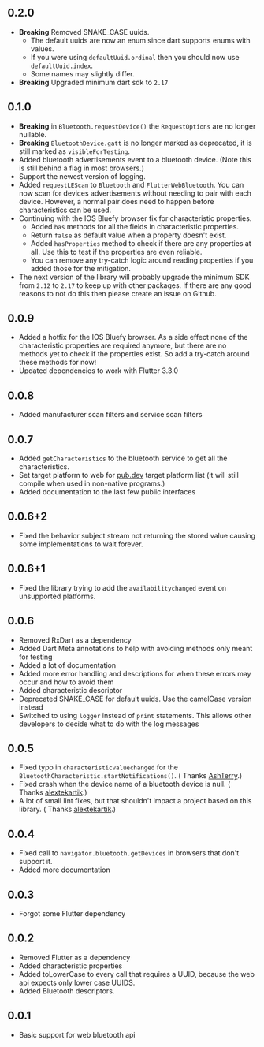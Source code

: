 ## 0.2.0

* **Breaking** Removed SNAKE_CASE uuids.
  * The default uuids are now an enum since dart supports enums with values.
  * If you were using `defaultUuid.ordinal` then you should now use `defaultUuid.index`.
  * Some names may slightly differ.
* **Breaking** Upgraded minimum dart sdk to `2.17`

## 0.1.0

* **Breaking** in `Bluetooth.requestDevice()` the `RequestOptions` are no longer nullable.
* **Breaking** `BluetoothDevice.gatt` is no longer marked as deprecated, it is still marked as `visibleForTesting`.
* Added bluetooth advertisements event to a bluetooth device. (Note this is still behind a flag in most browsers.)
* Support the newest version of logging.
* Added `requestLEScan` to `Bluetooth` and `FlutterWebBluetooth`. You can now scan for devices advertisements without
  needing to pair with each device. However, a normal pair does need to happen before characteristics can be used.
* Continuing with the IOS Bluefy browser fix for characteristic properties.
    * Added `has` methods for all the fields in characteristic properties.
    * Return `false` as default value when a property doesn't exist.
    * Added `hasProperties` method to check if there are any properties at all. Use this to test if the properties are
      even reliable.
    * You can remove any try-catch logic around reading properties if you added those for the mitigation.
* The next version of the library will probably upgrade the minimum SDK from `2.12` to `2.17` to keep up with other
  packages. If there are any good reasons to not do this then please create an issue on Github.

## 0.0.9

* Added a hotfix for the IOS Bluefy browser. As a side effect none of the characteristic properties are required
  anymore, but there are no methods yet to check if the properties exist. So add a try-catch around these methods for
  now!
* Updated dependencies to work with Flutter 3.3.0

## 0.0.8

* Added manufacturer scan filters and service scan filters

## 0.0.7

* Added `getCharacteristics` to the bluetooth service to get all the characteristics.
* Set target platform to web for [pub.dev](https://pub.dev/packages/flutter_web_bluetooth/) target platform list (it
  will still compile when used in non-native programs.)
* Added documentation to the last few public interfaces

## 0.0.6+2

* Fixed the behavior subject stream not returning the stored value causing some implementations to wait forever.

## 0.0.6+1

* Fixed the library trying to add the `availabilitychanged` event on unsupported platforms.

## 0.0.6

* Removed RxDart as a dependency
* Added Dart Meta annotations to help with avoiding methods only meant for testing
* Added a lot of documentation
* Added more error handling and descriptions for when these errors may occur and how to avoid them
* Added characteristic descriptor
* Deprecated SNAKE_CASE for default uuids. Use the camelCase version instead
* Switched to using `logger` instead of `print` statements. This allows other developers to decide what to do with the
  log messages

## 0.0.5

* Fixed typo in `characteristicvaluechanged` for the `BluetoothCharacteristic.startNotifications()`. (
  Thanks [AshTerry](https://github.com/AshTerry).)
* Fixed crash when the device name of a bluetooth device is null. (
  Thanks [alextekartik](https://github.com/alextekartik).)
* A lot of small lint fixes, but that shouldn't impact a project based on this library. (
  Thanks [alextekartik](https://github.com/alextekartik).)

## 0.0.4

* Fixed call to `navigator.bluetooth.getDevices` in browsers that don't support it.
* Added more documentation

## 0.0.3

* Forgot some Flutter dependency

## 0.0.2

* Removed Flutter as a dependency
* Added characteristic properties
* Added toLowerCase to every call that requires a UUID, because the web api expects only lower case UUIDS.
* Added Bluetooth descriptors.

## 0.0.1

* Basic support for web bluetooth api

